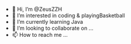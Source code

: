 - 👋 Hi, I’m @ZeusZZH
- 👀 I’m interested in coding & playingBasketball
- 🌱 I’m currently learning Java
- 💞️ I’m looking to collaborate on ...
- 📫 How to reach me ...

<!---
ZeusZZH/ZeusZZH is a ✨ special ✨ repository because its `README.md` (this file) appears on your GitHub profile.
You can click the Preview link to take a look at your changes.
--->
